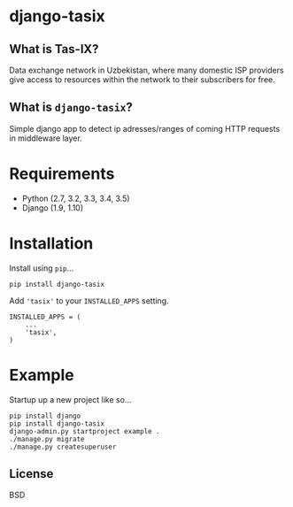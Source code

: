 # django-tasix

## What is Tas-IX?
Data exchange network in Uzbekistan, where many domestic ISP providers give access to resources within the network to their subscribers for free.

## What is `django-tasix`?
Simple django app to detect ip adresses/ranges of coming HTTP requests in middleware layer.

# Requirements

* Python (2.7, 3.2, 3.3, 3.4, 3.5)
* Django (1.9, 1.10)

# Installation

Install using `pip`...

    pip install django-tasix

Add `'tasix'` to your `INSTALLED_APPS` setting.

    INSTALLED_APPS = (
        ...
        'tasix',
    )

# Example

Startup up a new project like so...

    pip install django
    pip install django-tasix
    django-admin.py startproject example .
    ./manage.py migrate
    ./manage.py createsuperuser

## License
BSD
